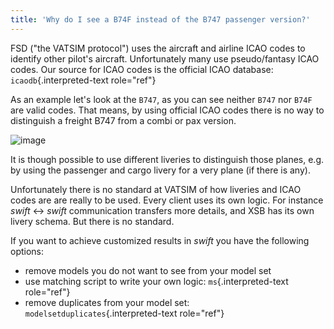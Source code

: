 ```yaml
---
title: 'Why do I see a B74F instead of the B747 passenger version?'
---
```


FSD (\"the VATSIM protocol\") uses the aircraft and airline ICAO codes
to identify other pilot\'s aircraft. Unfortunately many use
pseudo/fantasy ICAO codes. Our source for ICAO codes is the official
ICAO database: `icaodb`{.interpreted-text role="ref"}

As an example let\'s look at the `B747`, as you can see neither `B747`
nor `B74F` are valid codes. That means, by using official ICAO codes
there is no way to distinguish a freight B747 from a combi or pax
version.

![image](http://img.swift-project.org/icaodb.png)

It is though possible to use different liveries to distinguish those
planes, e.g. by using the passenger and cargo livery for a very plane
(if there is any).

Unfortunately there is no standard at VATSIM of how liveries and ICAO
codes are are really to be used. Every client uses its own logic. For
instance *swift* \<-\> *swift* communication transfers more details, and
XSB has its own livery schema. But there is no standard.

If you want to achieve customized results in *swift* you have the
following options:

-   remove models you do not want to see from your model set
-   use matching script to write your own logic: `ms`{.interpreted-text
    role="ref"}
-   remove duplicates from your model set:
    `modelsetduplicates`{.interpreted-text role="ref"}
